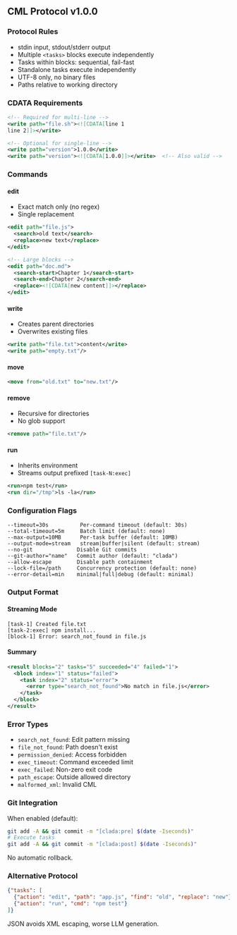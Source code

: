## CML Protocol v1.0.0

### Protocol Rules
- stdin input, stdout/stderr output
- Multiple `<tasks>` blocks execute independently
- Tasks within blocks: sequential, fail-fast
- Standalone tasks execute independently  
- UTF-8 only, no binary files
- Paths relative to working directory

### CDATA Requirements
```xml
<!-- Required for multi-line -->
<write path="file.sh"><![CDATA[line 1
line 2]]></write>

<!-- Optional for single-line -->
<write path="version">1.0.0</write>
<write path="version"><![CDATA[1.0.0]]></write>  <!-- Also valid -->
```

### Commands

#### edit
- Exact match only (no regex)
- Single replacement

```xml
<edit path="file.js">
  <search>old text</search>
  <replace>new text</replace>
</edit>

<!-- Large blocks -->
<edit path="doc.md">
  <search-start>Chapter 1</search-start>
  <search-end>Chapter 2</search-end>
  <replace><![CDATA[new content]]></replace>
</edit>
```

#### write
- Creates parent directories
- Overwrites existing files

```xml
<write path="file.txt">content</write>
<write path="empty.txt"/>
```

#### move
```xml
<move from="old.txt" to="new.txt"/>
```

#### remove
- Recursive for directories
- No glob support

```xml
<remove path="file.txt"/>
```

#### run
- Inherits environment
- Streams output prefixed `[task-N:exec]`

```xml
<run>npm test</run>
<run dir="/tmp">ls -la</run>
```

### Configuration Flags
```
--timeout=30s          Per-command timeout (default: 30s)
--total-timeout=5m     Batch limit (default: none)  
--max-output=10MB      Per-task buffer (default: 10MB)
--output-mode=stream   stream|buffer|silent (default: stream)
--no-git              Disable Git commits
--git-author="name"   Commit author (default: "clada")
--allow-escape        Disable path containment
--lock-file=/path     Concurrency protection (default: none)
--error-detail=min    minimal|full|debug (default: minimal)
```

### Output Format

#### Streaming Mode
```
[task-1] Created file.txt
[task-2:exec] npm install...
[block-1] Error: search_not_found in file.js
```

#### Summary
```xml
<result blocks="2" tasks="5" succeeded="4" failed="1">
  <block index="1" status="failed">
    <task index="2" status="error">
      <error type="search_not_found">No match in file.js</error>
    </task>
  </block>
</result>
```

### Error Types
- `search_not_found`: Edit pattern missing
- `file_not_found`: Path doesn't exist
- `permission_denied`: Access forbidden
- `exec_timeout`: Command exceeded limit
- `exec_failed`: Non-zero exit code
- `path_escape`: Outside allowed directory
- `malformed_xml`: Invalid CML

### Git Integration
When enabled (default):
```bash
git add -A && git commit -m "[clada:pre] $(date -Iseconds)"
# Execute tasks
git add -A && git commit -m "[clada:post] $(date -Iseconds)"
```
No automatic rollback.

### Alternative Protocol
```json
{"tasks": [
  {"action": "edit", "path": "app.js", "find": "old", "replace": "new"},
  {"action": "run", "cmd": "npm test"}
]}
```
JSON avoids XML escaping, worse LLM generation.